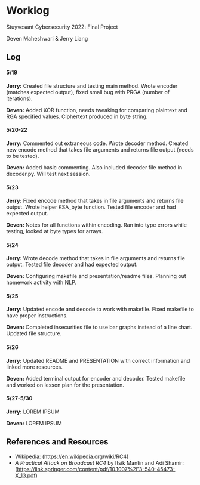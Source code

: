 # Worklog
Stuyvesant Cybersecurity 2022: Final Project

Deven Maheshwari & Jerry Liang

## Log

#### 5/19
**Jerry:** Created file structure and testing main method. Wrote encoder (matches expected output), fixed small bug with PRGA (number of iterations).

**Deven:** Added XOR function, needs tweaking for comparing plaintext and RGA specified values. Ciphertext produced in byte string.

#### 5/20-22
**Jerry:** Commented out extraneous code. Wrote decoder method. Created new encode method that takes file arguments and returns file output (needs to be tested).

**Deven:** Added basic commenting. Also included decoder file method in decoder.py. Will test next
session.

#### 5/23
**Jerry:** Fixed encode method that takes in file arguments and returns file output. Wrote helper KSA_byte function. Tested file encoder and had expected output.

**Deven:** Notes for all functions within encoding. Ran into type errors while testing, looked at byte
types for arrays.

#### 5/24
**Jerry:** Wrote decode method that takes in file arguments and returns file output. Tested file decoder and had expected output.

**Deven:** Configuring makefile and presentation/readme files. Planning out homework activity with NLP.

#### 5/25
**Jerry:** Updated encode and decode to work with makefile. Fixed makefile to have proper instructions.

**Deven:** Completed insecurities file to use bar graphs instead of a line chart. Updated file structure.

#### 5/26
**Jerry:** Updated README and PRESENTATION with correct information and linked more resources.

**Deven:** Added terminal output for encoder and decoder. Tested makefile and worked on lesson plan for the presentation.

#### 5/27-5/30
**Jerry:** LOREM IPSUM

**Deven:** LOREM IPSUM

## References and Resources
* Wikipedia: (https://en.wikipedia.org/wiki/RC4)
* _A Practical Attack on Broadcast RC4_ by Itsik Mantin and Adi Shamir: (https://link.springer.com/content/pdf/10.1007%2F3-540-45473-X_13.pdf)
